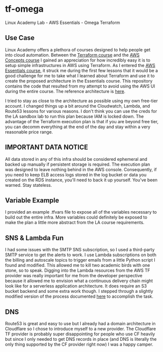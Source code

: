 # tf-omega
Linux Academy Lab - AWS Essentials - Omega Terraform

## Use Case
Linux Academy offers a plethora of courses designed to help people get into cloud automation. Between the [Terraform course](https://linuxacademy.com/cp/modules/view/id/175) and the [AWS Concepts course](https://linuxacademy.com/cp/modules/view/id/84) I gained an appreciation for how incredibly easy it is to setup simple infrastructures in AWS using Terraform. As I entered the [AWS Essentials course](https://linuxacademy.com/cp/modules/view/id/91), it struck me during the first few lessons that it would be a good challenge for me to take what I learned about Terraform and use it to create the proposed architecture in the Essentials course. This repository contains the code that resulted from my attempt to avoid using the AWS UI during the entire course. The reference architecture is [here](http://bit.ly/2guw5gY).

I tried to stay as close to the architecture as possible using my own free-tier account. I changed things up a bit around the Cloudwatch, Lambda, and Route53 lessons for various reasons. I don't think you can use the creds for the LA sandbox lab to run this plan because IAM is locked down. The advantage of the Terraform execution plan is that if you are beyond free tier, you can decomm everything at the end of the day and stay within a very reasonable price range.

## IMPORTANT DATA NOTICE
All data stored in any of this infra should be considered ephemeral and backed up manually if persistent storage is required. The execution plan was designed to leave nothing behind in the AWS console. Consequently, if you need to keep ELB access logs stored in the log bucket or data you created on the RDS instance, you'll need to back it up yourself. You've been warned. Stay stateless.

## Variable Example
I provided an example .tfvars file to expose all of the variables necessary to build out the entire infra. More variables could definitely be exposed to make the plan a little more abstract from the LA course requirements.

## SNS & Lambda Fun
I had some issues with the SMTP SNS subscription, so I used a third-party SMTP service to get the alerts to work. I use Lambda subscriptions on both the billing and autoscale topics to trigger emails from a little Python script I found and modified. This allowed me to kill two academic birds with one stone, so to speak. Digging into the Lambda resources from the AWS TF provider was really important for me from the developer perspective because it allowed me to envision what a continuous delivery chain might look like for a serverless application architecture. It does require an S3 bucket backend and some extra work though. I stepped through a slightly modified version of the process documented [here](http://blog.rambabusaravanan.com/send-smtp-email-using-aws-lambda/) to accomplish the task.

## DNS
Route53 is great and easy to use but I already had a domain architecture in Cloudflare so I chose to introduce myself to a new provider. The Cloudflare TF provider is probably super disappointing for people who use CF heavily but since I only needed to get DNS records in place (and DNS is literally the only thing supported by the CF provider right now) I was a happy camper.
